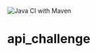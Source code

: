 ![Java CI with Maven](https://github.com/horion/api_challenge/workflows/Java%20CI%20with%20Maven/badge.svg)
# api_challenge
